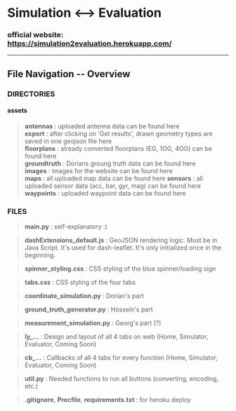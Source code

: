 # Simulation ⟷  Evaluation

### official website: https://simulation2evaluation.herokuapp.com/

---
## File Navigation -- Overview
### DIRECTORIES
#### assets
> **antennas** : uploaded antenna data can be found here  
> **export** : after clicking on 'Get results', drawn geometry types are saved in one geojson file here  
> **floorplans** : already converted floorplans (EG, 1OG, 4OG) can be found here  
> **groundtruth** : Dorians groung truth data can be found here  
> **images** : images for the website can be found here    
> **maps** : all uploaded map data can be found here 
> **sensors** : all uploaded sensor data (acc, bar, gyr, mag) can be found here  
> **waypoints** : uploaded waypoint data can be found here  

### FILES
> **main.py** : self-explanatory :)

> **dashExtensions_default.js** : GeoJSON rendering logic. Must be in Java Script. It's used for dash-leaflet. It's only initialized once in the beginning.

> **spinner_styling.css** : CSS styling of the blue spinner/loading sign

> **tabs.css** : CSS styling of the four tabs

> **coordinate_simulation.py** : Dorian's part

> **ground_truth_generator.py** : Hossein's part

> **measurement_simulation.py** : Georg's part (?)

> **ly_...** : Design and layout of all 4 tabs on web (Home, Simulator, Evaluator, Coming Soon)

> **cb_...** : Callbacks of all 4 tabs for every function (Home, Simulator, Evaluator, Coming Soon)

> **util.py** : Needed functions to run all buttons (converting, encoding, etc.)

> **.gitignore**, **Procfile**, **requirements.txt** : for heroku deploy

